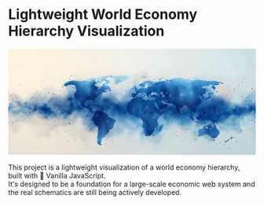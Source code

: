 # Lightweight World Economy Hierarchy Visualization

![World Economy Visualization](wev.jpg)

This project is a lightweight visualization of a world economy hierarchy, built with 💙 Vanilla JavaScript. <br>
It's designed to be a foundation for a large-scale economic web system and the real schematics are still being actively developed.
